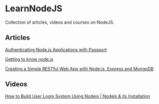 # LearnNodeJS
Collection of articles, videos and courses on NodeJS.
## Articles
[Authenticating Node.js Applications with Passport](https://code.tutsplus.com/tutorials/authenticating-nodejs-applications-with-passport--cms-21619)

[Getting to know node.js](https://www.nodejsera.com/getting-to-know-nodejs.html)

[Creating a Simple RESTful Web App with Node.js, Express and MongoDB](https://closebrace.com/tutorials/2017-03-02/creating-a-simple-restful-web-app-with-nodejs-express-and-mongodb)
## Videos
[How to Build User Login System Using Nodejs | Nodejs & its Installation](https://www.youtube.com/watch?v=hb26tQPmPl4)
